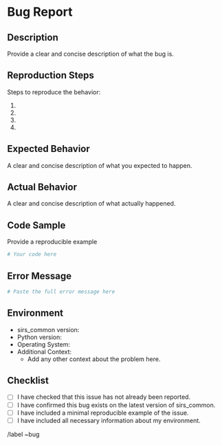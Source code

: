 # Bug Report

## Description

Provide a clear and concise description of what the bug is.

## Reproduction Steps

Steps to reproduce the behavior:

1. 
2. 
3. 
4. 

## Expected Behavior
A clear and concise description of what you expected to happen.

## Actual Behavior
A clear and concise description of what actually happened.

## Code Sample

Provide a reproducible example

```python
# Your code here
```

## Error Message


```python
# Paste the full error message here
```

## Environment

- sirs_common version:
- Python version:
- Operating System:
- Additional Context:
  - Add any other context about the problem here.

## Checklist
- [ ] I have checked that this issue has not already been reported.
- [ ] I have confirmed this bug exists on the latest version of sirs_common.
- [ ] I have included a minimal reproducible example of the issue.
- [ ]  I have included all necessary information about my environment.

/label ~bug